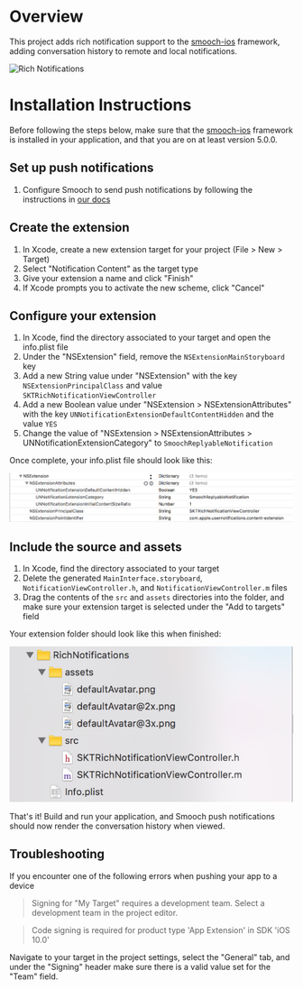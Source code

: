 # Overview

This project adds rich notification support to the [smooch-ios](https://github.com/smooch/smooch-ios) framework, adding conversation history to remote and local notifications.

![Rich Notifications](http://blog.smooch.io/content/images/2016/09/animation-1.gif)

# Installation Instructions

Before following the steps below, make sure that the [smooch-ios](https://github.com/smooch/smooch-ios) framework is installed in your application, and that you are on at least version 5.0.0.

## Set up push notifications

1. Configure Smooch to send push notifications by following the instructions in [our docs](http://docs.smooch.io/ios/#configuring-push-notifications)

## Create the extension

1. In Xcode, create a new extension target for your project (File > New > Target)
2. Select "Notification Content" as the target type
3. Give your extension a name and click "Finish"
4. If Xcode prompts you to activate the new scheme, click "Cancel"

## Configure your extension

1. In Xcode, find the directory associated to your target and open the info.plist file
2. Under the "NSExtension" field, remove the `NSExtensionMainStoryboard` key
3. Add a new String value under "NSExtension" with the key `NSExtensionPrincipalClass` and value `SKTRichNotificationViewController`
4. Add a new Boolean value under "NSExtension > NSExtensionAttributes"  with the key `UNNotificationExtensionDefaultContentHidden` and the value `YES`
5. Change the value of "NSExtension > NSExtensionAttributes > UNNotificationExtensionCategory" to `SmoochReplyableNotification`

Once complete, your info.plist file should look like this:

![Info.plist configuration](https://raw.githubusercontent.com/smooch/smooch-ios-rich-notifications/master/readme_img/info-plist.png)

## Include the source and assets

1. In Xcode, find the directory associated to your target
2. Delete the generated `MainInterface.storyboard`, `NotificationViewController.h`, and `NotificationViewController.m` files
3. Drag the contents of the `src` and `assets` directories into the folder, and make sure your extension target is selected under the "Add to targets" field

Your extension folder should look like this when finished:

![Extension folder structure](https://raw.githubusercontent.com/smooch/smooch-ios-rich-notifications/master/readme_img/config.png)

That's it! Build and run your application, and Smooch push notifications should now render the conversation history when viewed.

## Troubleshooting

If you encounter one of the following errors when pushing your app to a device

> Signing for "My Target" requires a development team. Select a development team in the project editor.

> Code signing is required for product type 'App Extension' in SDK 'iOS 10.0'

Navigate to your target in the project settings, select the "General" tab, and under the "Signing" header make sure there is a valid value set for the "Team" field.